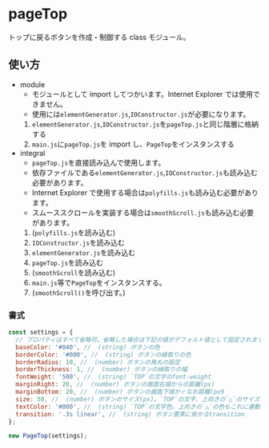 # pageTop

トップに戻るボタンを作成・制御する class モジュール。

## 使い方

- module
  - モジュールとして import してつかいます。Internet Explorer では使用できません。
  - 使用には`elementGenerator.js`,`IOConstructor.js`が必要になります。
  1. `elementGenerator.js`,`IOConstructor.js`を`pageTop.js`と同じ階層に格納する
  2. `main.js`に`pageTop.js`を import し、`PageTop`をインスタンスする
- integral
  - `pageTop.js`を直接読み込んで使用します。
  - 依存ファイルである`elementGenerator.js`,`IOConstructor.js`も読み込む必要があります。
  - Internet Explorer で使用する場合は`polyfills.js`も読み込む必要があります。
  - スムーススクロールを実装する場合は`smoothScroll.js`も読み込む必要があります。
  1. (`polyfills.js`を読み込む)
  2. `IOConstructor.js`を読み込む
  3. `elementGenerator.js`を読み込む
  4. `pageTop.js`を読み込む
  5. (`smoothScroll`を読み込む)
  6. `main.js`等で`PageTop`をインスタンスする。
  7. (`smoothScroll()`を呼び出す。)

### 書式

```js
const settings = {
  // プロパティはすべて省略可。省略した場合は下記の値がデフォルト値として設定されます。
  baseColor: '#040', //  (string) ボタンの色
  borderColor: '#000', //  (string) ボタンの縁取りの色
  borderRadius: 10, //  (number) ボタンの角丸の設定
  borderThickness: 1, //  (number) ボタンの縁取りの幅
  fontWeight: '500', //  (string) `TOP`の文字のfont-weight
  marginRight: 20, //  (number) ボタンの画面右端からの距離(px)
  marginBottom: 20, //  (number) ボタンの画面下端かｒなお距離(px9
  size: 50, //  (number) ボタンのサイズ(px)。`TOP`の文字、上向きの`△`のサイズはボタンサイズに連動します。
  textColor: '#000', //  (string) `TOP`の文字色。上向きの`△`の色もこれに連動します。
  transition: '.3s linear', //  (string) ボタン要素に掛かるtransition
};
```

```js
new PageTop(settings);
```
